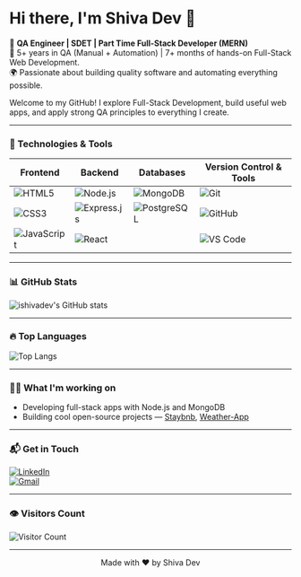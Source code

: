 # Hi there, I'm Shiva Dev 👋

🎯 **QA Engineer | SDET | Part Time Full-Stack Developer (MERN)**  
💼 5+ years in QA (Manual + Automation) | 7+ months of hands-on Full-Stack Web Development.  
🌍 Passionate about building quality software and automating everything possible.

Welcome to my GitHub! I explore Full-Stack Development, build useful web apps, and apply strong QA principles to everything I create.

---

### 🧰 Technologies & Tools

| Frontend           | Backend           | Databases         | Version Control & Tools       |
|--------------------|-------------------|-------------------|-------------------------------|
| ![HTML5](https://img.shields.io/badge/HTML5-E34F26?style=for-the-badge&logo=html5&logoColor=white) | ![Node.js](https://img.shields.io/badge/Node.js-339933?style=for-the-badge&logo=node.js&logoColor=white) | ![MongoDB](https://img.shields.io/badge/MongoDB-47A248?style=for-the-badge&logo=mongodb&logoColor=white) | ![Git](https://img.shields.io/badge/Git-F05032?style=for-the-badge&logo=git&logoColor=white) |
| ![CSS3](https://img.shields.io/badge/CSS3-1572B6?style=for-the-badge&logo=css3&logoColor=white) | ![Express.js](https://img.shields.io/badge/Express.js-000000?style=for-the-badge&logo=express&logoColor=white) | ![PostgreSQL](https://img.shields.io/badge/PostgreSQL-336791?style=for-the-badge&logo=postgresql&logoColor=white) | ![GitHub](https://img.shields.io/badge/GitHub-181717?style=for-the-badge&logo=github&logoColor=white) |
| ![JavaScript](https://img.shields.io/badge/JavaScript-F7DF1E?style=for-the-badge&logo=javascript&logoColor=black) | ![React](https://img.shields.io/badge/React-20232A?style=for-the-badge&logo=react&logoColor=61DAFB) |  | ![VS Code](https://img.shields.io/badge/VS_Code-007ACC?style=for-the-badge&logo=visual-studio-code&logoColor=white) |


---

### 📊 GitHub Stats

![ishivadev's GitHub stats](https://github-readme-stats.vercel.app/api?username=ishivadev&show_icons=true&theme=radical)

---

### 🔥 Top Languages

![Top Langs](https://github-readme-stats.vercel.app/api/top-langs/?username=ishivadev&layout=compact&theme=radical)

---

### 👨‍💻 What I'm working on

- Developing full-stack apps with Node.js and MongoDB
- Building cool open-source projects — [Staybnb](https://github.com/ishivadev/Staybnb), [Weather-App](https://github.com/ishivadev/Weather-App)

---

### 📬 Get in Touch

[![LinkedIn](https://img.shields.io/badge/LinkedIn-0A66C2?style=for-the-badge&logo=linkedin&logoColor=white)](https://linkedin.com/in/ishivadev)  
[![Gmail](https://img.shields.io/badge/Gmail-D14836?style=for-the-badge&logo=gmail&logoColor=white)](mailto:shivadevm@gmail.com)

---

### 👁 Visitors Count

![Visitor Count](https://img.shields.io/badge/Visitors-1000+-blue?style=for-the-badge)

---

<p align="center">Made with ❤️ by Shiva Dev</p>
